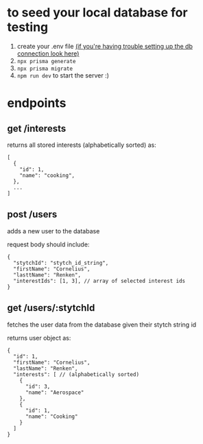 # to seed your local database for testing

1. create your .env file [(if you're having trouble setting up the db connection look here)](https://www.prisma.io/docs/getting-started/setup-prisma/start-from-scratch/relational-databases/connect-your-database-typescript-postgres)
2. ```npx prisma generate```
3. ```npx prisma migrate```
4. ```npm run dev``` to start the server :)

# endpoints

## get /interests

returns all stored interests (alphabetically sorted) as:

```
[
  {
    "id": 1,
    "name": "cooking",
  },
  ...
]
```

## post /users

adds a new user to the database

request body should include:

```
{
  "stytchId": "stytch_id_string",
  "firstName": "Cornelius",
  "lasttName": "Renken",
  "interestIds": [1, 3], // array of selected interest ids
}
```

## get /users/:stytchId

fetches the user data from the database given their stytch string id

returns user object as:

```
{
  "id": 1,
  "firstName": "Cornelius",
  "lastName": "Renken",
  "interests": [ // (alphabetically sorted)
    {
      "id": 3,
      "name": "Aerospace"
    },
    {
      "id": 1,
      "name": "Cooking"
    }
  ]
}
```
